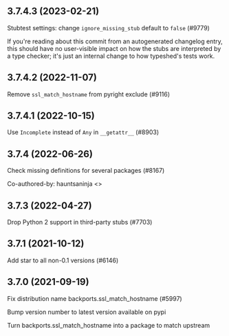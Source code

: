 ## 3.7.4.3 (2023-02-21)

Stubtest settings: change `ignore_missing_stub` default to `false` (#9779)

If you're reading about this commit from an autogenerated changelog entry, this should have no user-visible impact on how the stubs are interpreted by a type checker; it's just an internal change to how typeshed's tests work.

## 3.7.4.2 (2022-11-07)

Remove `ssl_match_hostname` from pyright exclude (#9116)

## 3.7.4.1 (2022-10-15)

Use `Incomplete` instead of `Any` in `__getattr__` (#8903)

## 3.7.4 (2022-06-26)

Check missing definitions for several packages (#8167)

Co-authored-by: hauntsaninja <>

## 3.7.3 (2022-04-27)

Drop Python 2 support in third-party stubs (#7703)

## 3.7.1 (2021-10-12)

Add star to all non-0.1 versions (#6146)

## 3.7.0 (2021-09-19)

Fix distribution name backports.ssl_match_hostname (#5997)

Bump version number to latest version available on pypi

Turn backports.ssl_match_hostname into a package to match upstream

